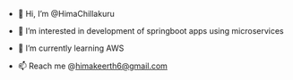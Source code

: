 - 👋 Hi, I’m @HimaChillakuru
- 👀 I’m interested in development of springboot apps using microservices 
- 🌱 I’m currently learning AWS

- 📫 Reach me @himakeerth6@gmail.com

<!---
HimaChillakuru/HimaChillakuru is a ✨ special ✨ repository because its `README.md` (this file) appears on your GitHub profile.
You can click the Preview link to take a look at your changes.
--->
